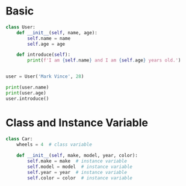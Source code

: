 


# Basic 
```python
class User:
    def __init__(self, name, age):
        self.name = name
        self.age = age

    def introduce(self):
        print(f'I am {self.name} and I am {self.age} years old.')


user = User('Mark Vince', 28)

print(user.name)
print(user.age)
user.introduce()

```



# Class and Instance Variable
```python
class Car:
    wheels = 4  # class variable
    
    def __init__(self, make, model, year, color):
        self.make = make  # instance variable
        self.model = model  # instance variable
        self.year = year  # instance variable
        self.color = color  # instance variable



```






























